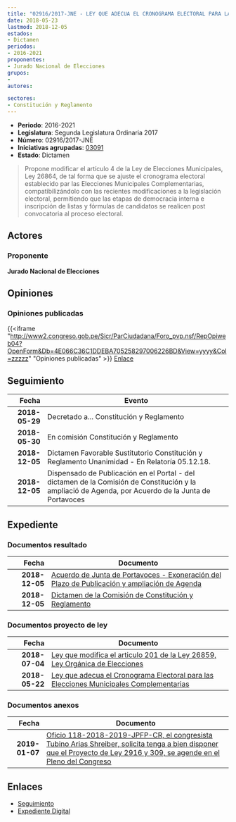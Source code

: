 ```yaml
---
title: "02916/2017-JNE - LEY QUE ADECUA EL CRONOGRAMA ELECTORAL PARA LAS ELECCIONES MUNICIPALES COMPLEMENTARIAS"
date: 2018-05-23
lastmod: 2018-12-05
estados:
- Dictamen
periodos:
- 2016-2021
proponentes:
- Jurado Nacional de Elecciones
grupos:
- 
autores:

sectores:
- Constitución y Reglamento
---
```

- **Periodo**: 2016-2021
- **Legislatura**: Segunda Legislatura Ordinaria 2017
- **Número**: 02916/2017-JNE
- **Iniciativas agrupadas**: [03091](../../03000/03091)
- **Estado**: Dictamen

> Propone modificar el artículo 4 de la Ley de Elecciones Municipales, Ley 26864, de tal forma que se ajuste el cronograma electoral establecido par las Elecciones Municipales Complementarias, compatibilizándolo con las recientes modificaciones a la legislación electoral, permitiendo que las etapas de democracia interna e inscripción de listas y fórmulas de candidatos se realicen post convocatoria al proceso electoral.


## Actores

### Proponente

**Jurado Nacional de Elecciones**

## Opiniones

### Opiniones publicadas

{{<iframe "http://www2.congreso.gob.pe/Sicr/ParCiudadana/Foro_pvp.nsf/RepOpiweb04?OpenForm&Db=4E066C36C1DDEBA705258297006226BD&View=yyyy&Col=zzzzz" "Opiniones publicadas" >}}
[Enlace](http://www2.congreso.gob.pe/Sicr/ParCiudadana/Foro_pvp.nsf/RepOpiweb04?OpenForm&Db=4E066C36C1DDEBA705258297006226BD&View=yyyy&Col=zzzzz)


## Seguimiento

| Fecha | Evento |
|------:|--------|
| **2018-05-29** | Decretado a... Constitución y Reglamento |
| **2018-05-30** | En comisión Constitución y Reglamento |
| **2018-12-05** | Dictamen Favorable Sustitutorio Constitución y Reglamento Unanimidad - En Relatoría 05.12.18. |
| **2018-12-05** | Dispensado de Publicación en el Portal - del dictamen de la Comisión de Constitución y la ampliació de Agenda, por Acuerdo de la Junta de Portavoces |

## Expediente

### Documentos resultado

| Fecha | Documento |
|------:|-----------|
| **2018-12-05** | [Acuerdo de Junta de Portavoces - Exoneración del Plazo de Publicación y ampliación de Agenda](http://www.leyes.congreso.gob.pe/Documentos/2016_2021/Acuerdos/Junta_Portavoces/AJP0291620181205.pdf) |
| **2018-12-05** | [Dictamen de la Comisión de Constitución y Reglamento](http://www.leyes.congreso.gob.pe/Documentos/2016_2021/Dictamenes/Proyectos_de_Ley/02637DC05MAY20180509.pdf) |

### Documentos proyecto de ley

| Fecha | Documento |
|------:|-----------|
| **2018-07-04** | [Ley que modifica el articulo 201 de la Ley 26859, Ley Orgánica de Elecciones](http://www.leyes.congreso.gob.pe/Documentos/2016_2021/Proyectos_de_Ley_y_de_Resoluciones_Legislativas/PL0309120180704..PDF) |
| **2018-05-22** | [Ley que adecua el Cronograma Electoral para las Elecciones Municipales Complementarias](http://www.leyes.congreso.gob.pe/Documentos/2016_2021/Proyectos_de_Ley_y_de_Resoluciones_Legislativas/PL0291620180522..pdf) |

### Documentos anexos

| Fecha | Documento |
|------:|-----------|
| **2019-01-07** | [Oficio 118-2018-2019-JPFP-CR, el congresista Tubino Arias Shreiber, solicita tenga a bien disponer que el Proyecto de Ley 2916 y 309, se agende en el Pleno del Congreso](http://www.leyes.congreso.gob.pe/Documentos/2016_2021/Oficios/Congresistas/OFICIO-118-2018-2019-GPFP-CR.pdf) |

## Enlaces

- [Seguimiento](http://www2.congreso.gob.pe/Sicr/TraDocEstProc/CLProLey2016.nsf/f7fff46988ca05b1052578e100829cc7/9b265e12b7f51273052582970051329c?OpenDocument)
- [Expediente Digital](http://www2.congreso.gob.pe/Sicr/TraDocEstProc/Expvirt_2011.nsf/visbusqptramdoc1621/02916?opendocument)


